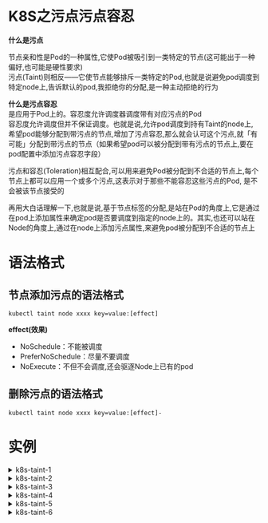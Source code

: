 # K8S之污点污点容忍
**什么是污点**  
>>
节点亲和性是Pod的一种属性,它使Pod被吸引到一类特定的节点(这可能出于一种偏好,也可能是硬性要求)  
污点(Taint)则相反——它使节点能够排斥一类特定的Pod,也就是说避免pod调度到特定node上,告诉默认的pod,我拒绝你的分配,是一种主动拒绝的行为  

**什么是污点容忍**  
是应用于Pod上的。容忍度允许调度器调度带有对应污点的Pod  
容忍度允许调度但并不保证调度。也就是说,允许pod调度到持有Taint的node上,希望pod能够分配到带污点的节点,增加了污点容忍,那么就会认可这个污点,就「有可能」分配到带污点的节点（如果希望pod可以被分配到带有污点的节点上,要在pod配置中添加污点容忍字段）  

污点和容忍(Toleration)相互配合,可以用来避免Pod被分配到不合适的节点上,每个节点上都可以应用一个或多个污点,这表示对于那些不能容忍这些污点的Pod, 是不会被该节点接受的   

再用大白话理解一下,也就是说,基于节点标签的分配,是站在Pod的角度上,它是通过在pod上添加属性来确定pod是否要调度到指定的node上的。其实,也还可以站在Node的角度上,通过在node上添加污点属性,来避免pod被分配到不合适的节点上  

# 语法格式
## 节点添加污点的语法格式
```
kubectl taint node xxxx key=value:[effect]
```
**effect(效果)**  
  - NoSchedule：不能被调度
  - PreferNoSchedule：尽量不要调度
  - NoExecute：不但不会调度,还会驱逐Node上已有的pod  
## 删除污点的语法格式
```
kubectl taint node xxxx key=value:[effect]-
```
# 实例
<details>
  <summary>k8s-taint-1</summary>
  <pre><code>
给test-b-k8s-node02节点打上污点,不干预调度到哪台节点,让k8s按自己的算法进行调度,看看这10个pod会不会分配到带有污点的节点上
#打污点
kubectl taint node test-b-k8s-node02 disktype=sas:NoSchedule
#查看node详情的Taints字段
kubectl describe node test-b-k8s-node02 | grep Taint
Taints:             disktype=sas:NoSchedule

```
#yaml-file
apiVersion: v1
kind: Namespace
metadata:
  name: test-a
---
apiVersion: apps/v1
kind: Deployment
metadata:
  name: goweb-demo
  namespace: test-a
spec:
  replicas: 10
  selector:
    matchLabels:
      app: goweb-demo
  template:
    metadata:
      labels:
        app: goweb-demo
    spec:
      containers:
      - name: goweb-demo
        image: 192.168.11.247/web-demo/goweb-demo:20221229v3
---
apiVersion: v1
kind: Service
metadata:
  name: goweb-demo
  namespace: test-a
spec:
  ports:
  - port: 80
    protocol: TCP
    targetPort: 8090
  selector:
    app: goweb-demo
  type: NodePort
```

kubectl get pod -n test-a -o wide
NAME                         READY   STATUS    RESTARTS   AGE   IP              NODE                NOMINATED NODE   READINESS GATES
goweb-demo-b98869456-84p4b   1/1     Running   0          18s   10.244.240.50   test-b-k8s-node01   <none>           <none>
goweb-demo-b98869456-cjjj8   1/1     Running   0          18s   10.244.240.13   test-b-k8s-node01   <none>           <none>
goweb-demo-b98869456-fxgjf   1/1     Running   0          18s   10.244.240.12   test-b-k8s-node01   <none>           <none>
goweb-demo-b98869456-jfdvl   1/1     Running   0          18s   10.244.240.43   test-b-k8s-node01   <none>           <none>
goweb-demo-b98869456-k6krp   1/1     Running   0          18s   10.244.240.41   test-b-k8s-node01   <none>           <none>
goweb-demo-b98869456-kcpsz   1/1     Running   0          18s   10.244.240.6    test-b-k8s-node01   <none>           <none>
goweb-demo-b98869456-lrkzc   1/1     Running   0          18s   10.244.240.49   test-b-k8s-node01   <none>           <none>
goweb-demo-b98869456-nqr2j   1/1     Running   0          18s   10.244.240.33   test-b-k8s-node01   <none>           <none>
goweb-demo-b98869456-pt5zk   1/1     Running   0          18s   10.244.240.28   test-b-k8s-node01   <none>           <none>
goweb-demo-b98869456-s9rt5   1/1     Running   0          18s   10.244.240.42   test-b-k8s-node01   <none>           <none>  

#发现全部都在test-b-k8s-node01节点,test-b-k8s-node02节点有污点,因此拒绝承载pod
  </code></pre>
</details>


<details>
  <summary>k8s-taint-2</summary>
  <pre><code>
test-b-k8s-node02节点已经有污点了,再通过nodeSelector强行指派到该节点,看看会不会分配到带有污点的节点上
```
apiVersion: v1
kind: Namespace
metadata:
  name: test-a
---
apiVersion: apps/v1
kind: Deployment
metadata:
  name: goweb-demo
  namespace: test-a
spec:
  replicas: 10
  selector:
    matchLabels:
      app: goweb-demo
  template:
    metadata:
      labels:
        app: goweb-demo
    spec:
      nodeSelector:
        disktype: sas
      containers:
      - name: goweb-demo
        image: 192.168.11.247/web-demo/goweb-demo:20221229v3
---
apiVersion: v1
kind: Service
metadata:
  name: goweb-demo
  namespace: test-a
spec:
  ports:
  - port: 80
    protocol: TCP
    targetPort: 8090
  selector:
    app: goweb-demo
  type: NodePort
```
kubectl get pod -n test-a
NAME                          READY   STATUS    RESTARTS   AGE
goweb-demo-54bc765fff-2gb98   0/1     Pending   0          20s
goweb-demo-54bc765fff-67c56   0/1     Pending   0          20s
goweb-demo-54bc765fff-6fdvx   0/1     Pending   0          20s
goweb-demo-54bc765fff-c2bgd   0/1     Pending   0          20s
goweb-demo-54bc765fff-d55mw   0/1     Pending   0          20s
goweb-demo-54bc765fff-dl4x4   0/1     Pending   0          20s
goweb-demo-54bc765fff-g4vb2   0/1     Pending   0          20s
goweb-demo-54bc765fff-htjkp   0/1     Pending   0          20s
goweb-demo-54bc765fff-s76rh   0/1     Pending   0          20s
goweb-demo-54bc765fff-vg6dn   0/1     Pending   0          20s
#该节点明明存在污点,又非得往上面指派,因此让所有Pod处于在了Pending的状态,也就是待分配的状态,那如果非要往带有污点的Node上指派pod,怎么办？看例子k8s-taint-3
  </code></pre>
</details>

<details>
  <summary>k8s-taint-3</summary>
  <pre><code>
非要往带有污点的Node上指派pod，保留nodeSelector，直接增加污点容忍，pod是不是肯定会分配到带有污点的节点上？测试下便知
```
apiVersion: v1
kind: Namespace
metadata:
  name: test-a
---
apiVersion: apps/v1
kind: Deployment
metadata:
  name: goweb-demo
  namespace: test-a
spec:
  replicas: 10
  selector:
    matchLabels:
      app: goweb-demo
  template:
    metadata:
      labels:
        app: goweb-demo
    spec:
      nodeSelector:
        disktype: sas
      tolerations:
      - key: "disktype"
        operator: "Equal"
        value: "sas"
        effect: "NoSchedule"
      containers:
      - name: goweb-demo
        image: 192.168.11.247/web-demo/goweb-demo:20221229v3
---
apiVersion: v1
kind: Service
metadata:
  name: goweb-demo
  namespace: test-a
spec:
  ports:
  - port: 80
    protocol: TCP
    targetPort: 8090
  selector:
    app: goweb-demo
  type: NodePort
```
kubectl get pod -n test-a
NAME                          READY   STATUS    RESTARTS   AGE
goweb-demo-68cf558b74-6qddp   0/1     Pending   0          109s
goweb-demo-68cf558b74-7g6cm   0/1     Pending   0          109s
goweb-demo-68cf558b74-f7g6t   0/1     Pending   0          109s
goweb-demo-68cf558b74-kcs9j   0/1     Pending   0          109s
goweb-demo-68cf558b74-kxssv   0/1     Pending   0          109s
goweb-demo-68cf558b74-pgrvb   0/1     Pending   0          109s
goweb-demo-68cf558b74-ps5dn   0/1     Pending   0          109s
goweb-demo-68cf558b74-rb2w5   0/1     Pending   0          109s
goweb-demo-68cf558b74-tcnj4   0/1     Pending   0          109s
goweb-demo-68cf558b74-txqfs   0/1     Pending   0          109s
#在上面的yaml中，tolerations字段为污点容忍，经过测试就可以回答刚才的问题：保留nodeSelector，直接增加污点容忍，pod是不是肯定会分配到带有污点的节点上？
经过测试后，给出的答案是：不是  例子4(去掉nodeSelector)

  </code></pre>
</details>

<details>
  <summary>k8s-taint-4</summary>
  <pre><code>
现在把nodeSelector去掉，只留下污点容忍，看看pod会不会有可能分配到打了污点的节点上
```
apiVersion: v1
kind: Namespace
metadata:
  name: test-a
---
apiVersion: apps/v1
kind: Deployment
metadata:
  name: goweb-demo
  namespace: test-a
spec:
  replicas: 10
  selector:
    matchLabels:
      app: goweb-demo
  template:
    metadata:
      labels:
        app: goweb-demo
    spec:
      tolerations:
      - key: "disktype"
        operator: "Equal"
        value: "sas"
        effect: "NoSchedule"
      containers:
      - name: goweb-demo
        image: 192.168.11.247/web-demo/goweb-demo:20221229v3
---
apiVersion: v1
kind: Service
metadata:
  name: goweb-demo
  namespace: test-a
spec:
  ports:
  - port: 80
    protocol: TCP
    targetPort: 8090
  selector:
    app: goweb-demo
  type: NodePort
```
kubectl get pod -n test-a -o wide
NAME                          READY   STATUS    RESTARTS   AGE    IP              NODE                NOMINATED NODE   READINESS GATES
goweb-demo-55ff5cd68c-287vw   1/1     Running   0          110s   10.244.222.57   test-b-k8s-node02   <none>           <none>
goweb-demo-55ff5cd68c-7s7zb   1/1     Running   0          110s   10.244.222.24   test-b-k8s-node02   <none>           <none>
goweb-demo-55ff5cd68c-84jww   1/1     Running   0          110s   10.244.240.24   test-b-k8s-node01   <none>           <none>
goweb-demo-55ff5cd68c-b5l9m   1/1     Running   0          110s   10.244.240.15   test-b-k8s-node01   <none>           <none>
goweb-demo-55ff5cd68c-c2gfp   1/1     Running   0          110s   10.244.222.3    test-b-k8s-node02   <none>           <none>
goweb-demo-55ff5cd68c-hpjn4   1/1     Running   0          110s   10.244.240.62   test-b-k8s-node01   <none>           <none>
goweb-demo-55ff5cd68c-j5bvc   1/1     Running   0          110s   10.244.222.43   test-b-k8s-node02   <none>           <none>
goweb-demo-55ff5cd68c-r95f6   1/1     Running   0          110s   10.244.240.16   test-b-k8s-node01   <none>           <none>
goweb-demo-55ff5cd68c-rhvmw   1/1     Running   0          110s   10.244.240.60   test-b-k8s-node01   <none>           <none>
goweb-demo-55ff5cd68c-rl8nh   1/1     Running   0          110s   10.244.222.8    test-b-k8s-node02   <none>           <none>
#从上面的分配结果可以看出，有些Pod分配到了打了污点容忍的test-b-k8s-node02节点上
  </code></pre>
</details>

<details>
  <summary>k8s-taint-5</summary>
  <pre><code>
再玩个小例子，让它容忍任何带污点的节点，master默认也是有污点的（二进制搭建的除外），那pod会不会有可能跑master去哦？测试一下便知
先看看master的污点情况
```
kubectl describe node test-b-k8s-master | grep Taint
Taints:             node-role.kubernetes.io/control-plane:NoSchedule
```
```
apiVersion: v1
kind: Namespace
metadata:
  name: test-a
---
apiVersion: apps/v1
kind: Deployment
metadata:
  name: goweb-demo
  namespace: test-a
spec:
  replicas: 10
  selector:
    matchLabels:
      app: goweb-demo
  template:
    metadata:
      labels:
        app: goweb-demo
    spec:
      tolerations:
        - effect: "NoSchedule"
          operator: "Exists"
      containers:
      - name: goweb-demo
        image: 192.168.11.247/web-demo/goweb-demo:20221229v3
---
apiVersion: v1
kind: Service
metadata:
  name: goweb-demo
  namespace: test-a
spec:
  ports:
  - port: 80
    protocol: TCP
    targetPort: 8090
  selector:
    app: goweb-demo
  type: NodePort
```
kubectl get pod -n test-a -o wide
NAME                          READY   STATUS             RESTARTS   AGE   IP              NODE                NOMINATED NODE   READINESS GATES
goweb-demo-65bbd7b49c-5qb5m   0/1     ImagePullBackOff   0          20s   10.244.82.55    test-b-k8s-master   <none>           <none>
goweb-demo-65bbd7b49c-7qqw8   1/1     Running            0          20s   10.244.222.13   test-b-k8s-node02   <none>           <none>
goweb-demo-65bbd7b49c-9tflk   1/1     Running            0          20s   10.244.240.27   test-b-k8s-node01   <none>           <none>
goweb-demo-65bbd7b49c-dgxhx   1/1     Running            0          20s   10.244.222.44   test-b-k8s-node02   <none>           <none>
goweb-demo-65bbd7b49c-fbmn5   1/1     Running            0          20s   10.244.240.1    test-b-k8s-node01   <none>           <none>
goweb-demo-65bbd7b49c-h2nnz   1/1     Running            0          20s   10.244.240.39   test-b-k8s-node01   <none>           <none>
goweb-demo-65bbd7b49c-kczsp   1/1     Running            0          20s   10.244.240.40   test-b-k8s-node01   <none>           <none>
goweb-demo-65bbd7b49c-ms768   1/1     Running            0          20s   10.244.222.45   test-b-k8s-node02   <none>           <none>
goweb-demo-65bbd7b49c-pbwht   0/1     ErrImagePull       0          20s   10.244.82.56    test-b-k8s-master   <none>           <none>
goweb-demo-65bbd7b49c-zqxlt   1/1     Running            0          20s   10.244.222.18   test-b-k8s-node02   <none>           <none>

#两个pod调度到了master上;
#警告：要注意了，master之所以默认会打上污点，是因为master是管理节点、考虑到安全的问题，所以master节点是不建议跑常规的pod(或者说是不建议跑业务pod)

  </code></pre>
</details>

<details>
  <summary>k8s-taint-6</summary>
  <pre><code>
打了污点的节点，到底有没有办法可以强行分配到该节点上？我们试试
```
kubectl describe node test-b-k8s-node02 | grep Taint
Taints:             disktype=sas:NoSchedule
```
```
apiVersion: v1
kind: Namespace
metadata:
  name: test-a
---
apiVersion: apps/v1
kind: Deployment
metadata:
  name: goweb-demo
  namespace: test-a
spec:
  replicas: 10
  selector:
    matchLabels:
      app: goweb-demo
  template:
    metadata:
      labels:
        app: goweb-demo
    spec:
      nodeName: test-b-k8s-node02
      containers:
      - name: goweb-demo
        image: 192.168.11.247/web-demo/goweb-demo:20221229v3
---
apiVersion: v1
kind: Service
metadata:
  name: goweb-demo
  namespace: test-a
spec:
  ports:
  - port: 80
    protocol: TCP
    targetPort: 8090
  selector:
    app: goweb-demo
  type: NodePort
```
在上面的配置中，注意nodeName字段，nodeName指定节点名称，用于将Pod调度到指定的Node上，它的机制是[不经过调度器]
kubectl get pod -n test-a -o wide
NAME                         READY   STATUS    RESTARTS   AGE   IP              NODE                NOMINATED NODE   READINESS GATES
goweb-demo-dd446d4b9-2zdnx   1/1     Running   0          13s   10.244.222.39   test-b-k8s-node02   <none>           <none>
goweb-demo-dd446d4b9-4qbg9   1/1     Running   0          13s   10.244.222.6    test-b-k8s-node02   <none>           <none>
goweb-demo-dd446d4b9-67cpl   1/1     Running   0          13s   10.244.222.63   test-b-k8s-node02   <none>           <none>
goweb-demo-dd446d4b9-fhsgf   1/1     Running   0          13s   10.244.222.53   test-b-k8s-node02   <none>           <none>
goweb-demo-dd446d4b9-gp9gj   1/1     Running   0          13s   10.244.222.49   test-b-k8s-node02   <none>           <none>
goweb-demo-dd446d4b9-hzvs2   1/1     Running   0          13s   10.244.222.9    test-b-k8s-node02   <none>           <none>
goweb-demo-dd446d4b9-px598   1/1     Running   0          13s   10.244.222.22   test-b-k8s-node02   <none>           <none>
goweb-demo-dd446d4b9-rkbm4   1/1     Running   0          13s   10.244.222.40   test-b-k8s-node02   <none>           <none>
goweb-demo-dd446d4b9-vr9mq   1/1     Running   0          13s   10.244.222.17   test-b-k8s-node02   <none>           <none>
goweb-demo-dd446d4b9-wnfqc   1/1     Running   0          13s   10.244.222.16   test-b-k8s-node02   <none>           <none>
#发现，所有Pod都分配到了test-b-k8s-node02节点，怎么不会分一些到test-b-k8s-node01节点？原因就是，它的机制是不经过调度器的  
nodeName这个字段建议在生产环境中还是少用，所有Pod都在一个节点上，这就存在单点故障了。其实，测试环境下还是可以用的嘛
  </code></pre>
</details>


